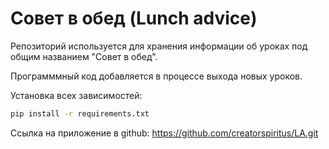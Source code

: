 # Совет в обед (Lunch advice)

Репозиторий используется для хранения информации об уроках под
общим названием "Совет в обед".

Программмный код добавляется в процессе выхода новых уроков.

Установка всех зависимостей:

```bash
pip install -r requirements.txt
```

Ссылка на приложение в github: https://github.com/creatorspiritus/LA.git